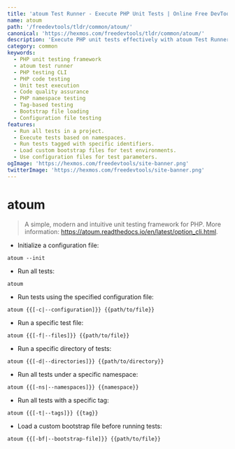 ```yaml
---
title: 'atoum Test Runner - Execute PHP Unit Tests | Online Free DevTools by Hexmos'
name: atoum
path: '/freedevtools/tldr/common/atoum/'
canonical: 'https://hexmos.com/freedevtools/tldr/common/atoum/'
description: 'Execute PHP unit tests effectively with atoum Test Runner. Streamline testing workflows and ensure code reliability. Free online tool, no registration required.'
category: common
keywords:
  - PHP unit testing framework
  - atoum test runner
  - PHP testing CLI
  - PHP code testing
  - Unit test execution
  - Code quality assurance
  - PHP namespace testing
  - Tag-based testing
  - Bootstrap file loading
  - Configuration file testing
features:
  - Run all tests in a project.
  - Execute tests based on namespaces.
  - Run tests tagged with specific identifiers.
  - Load custom bootstrap files for test environments.
  - Use configuration files for test parameters.
ogImage: 'https://hexmos.com/freedevtools/site-banner.png'
twitterImage: 'https://hexmos.com/freedevtools/site-banner.png'
---
```


# atoum

> A simple, modern and intuitive unit testing framework for PHP.
> More information: <https://atoum.readthedocs.io/en/latest/option_cli.html>.

- Initialize a configuration file:

`atoum --init`

- Run all tests:

`atoum`

- Run tests using the specified configuration file:

`atoum {{[-c|--configuration]}} {{path/to/file}}`

- Run a specific test file:

`atoum {{[-f|--files]}} {{path/to/file}}`

- Run a specific directory of tests:

`atoum {{[-d|--directories]}} {{path/to/directory}}`

- Run all tests under a specific namespace:

`atoum {{[-ns|--namespaces]}} {{namespace}}`

- Run all tests with a specific tag:

`atoum {{[-t|--tags]}} {{tag}}`

- Load a custom bootstrap file before running tests:

`atoum {{[-bf|--bootstrap-file]}} {{path/to/file}}`
